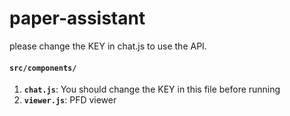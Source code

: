 ﻿# paper-assistant

 please change the KEY in chat.js to use the API.

 #### `src/components/`

 1. **`chat.js`**: You should change the KEY in this file before running
 2. **`viewer.js`**: PFD viewer
 
